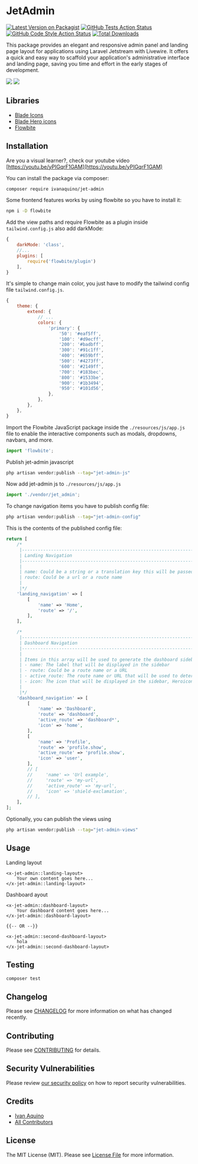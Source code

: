 # JetAdmin

[![Latest Version on Packagist](https://img.shields.io/packagist/v/ivanaquino/jet-admin.svg?style=flat-square)](https://packagist.org/packages/ivanaquino/jet-admin)
[![GitHub Tests Action Status](https://img.shields.io/github/actions/workflow/status/ivanaquino/jet-admin/run-tests.yml?branch=main&label=tests&style=flat-square)](https://github.com/ivanaquino/jet-admin/actions?query=workflow%3Arun-tests+branch%3Amain)
[![GitHub Code Style Action Status](https://img.shields.io/github/actions/workflow/status/ivanaquino/jet-admin/fix-php-code-style-issues.yml?branch=main&label=code%20style&style=flat-square)](https://github.com/ivanaquino/jet-admin/actions?query=workflow%3A"Fix+PHP+code+style+issues"+branch%3Amain)
[![Total Downloads](https://img.shields.io/packagist/dt/ivanaquino/jet-admin.svg?style=flat-square)](https://packagist.org/packages/ivanaquino/jet-admin)

This package provides an elegant and responsive admin panel and landing page layout for applications using Laravel Jetstream with Livewire. It offers a quick and easy way to scaffold your application's administrative interface and landing page, saving you time and effort in the early stages of development.

<p>
    <img src="docs/dashboard_dark.jpg" style="max-width=200px;" />
    <img src="docs/dashboard_light.jpg" style="max-width=200px;" />
</p>

## Libraries

 - [Blade Icons](https://github.com/blade-ui-kit/blade-icons)
 - [Blade Hero icons](https://github.com/blade-ui-kit/blade-heroicons)
 - [Flowbite](https://flowbite.com/)

## Installation

Are you a visual learner?, check our youtube video [https://youtu.be/yPIGqrF1GAM](https://youtu.be/yPIGqrF1GAM)

You can install the package via composer:

```bash
composer require ivanaquino/jet-admin
```

Some frontend features works by using flowbite so you have to install it:

```bash
npm i -D flowbite
```

Add the view paths and require Flowbite as a plugin inside `tailwind.config.js` also add darkMode:

```js
{
    darkMode: 'class',
    //...
    plugins: [
        require('flowbite/plugin')
    ],
}
```

It's simple to change main color, you just have to modify the tailwind config file `tailwind.config.js`.

```js
{
    theme: {
        extend: {
            // ...
            colors: {
                'primary': {
                    '50': '#eaf5ff',
                    '100': '#d9ecff',
                    '200': '#badbff',
                    '300': '#91c1ff',
                    '400': '#659bff',
                    '500': '#4273ff',
                    '600': '#2149ff',
                    '700': '#183bec',
                    '800': '#1533be',
                    '900': '#1b3494',
                    '950': '#101d56',
                },
            },
        },
    },
}
```

Import the Flowbite JavaScript package inside the `./resources/js/app.js` file to enable the interactive components such as modals, dropdowns, navbars, and more.

```js
import 'flowbite';
```

Publish jet-admin javascript

```bash
php artisan vendor:publish --tag="jet-admin-js"
```

Now add jet-admin js to `./resources/js/app.js`

```js
import './vendor/jet_admin';
```

To change navigation items you have to publish config file:

```bash
php artisan vendor:publish --tag="jet-admin-config"
```

This is the contents of the published config file:

```php
return [
    /*
     |--------------------------------------------------------------------------
     | Landing Navigation
     |--------------------------------------------------------------------------
     |
     | name: Could be a string or a translation key this will be passed through the __() function
     | route: Could be a url or a route name
     |
     |*/
    'landing_navigation' => [
        [
            'name' => 'Home',
            'route' => '/',
        ],
    ],

    /*
     |--------------------------------------------------------------------------
     | Dashboard Navigation
     |--------------------------------------------------------------------------
     |
     | Items in this array will be used to generate the dashboard sidebar
     | - name: The label that will be displayed in the sidebar
     | - route: Could be a route name or a URL
     | - active_route: The route name or URL that will be used to determine if the item is active
     | - icon: The icon that will be displayed in the sidebar, Heroicons' name.
     |
     |*/
    'dashboard_navigation' => [
        [
            'name' => 'Dashboard',
            'route' => 'dashboard',
            'active_route' => 'dashboard*',
            'icon' => 'home',
        ],
        [
            'name' => 'Profile',
            'route' => 'profile.show',
            'active_route' => 'profile.show',
            'icon' => 'user',
        ],
        // [
        //     'name' => 'Url example',
        //     'route' => 'my-url',
        //     'active_route' => 'my-url',
        //     'icon' => 'shield-exclamation',
        // ],
    ],
];
```

Optionally, you can publish the views using

```bash
php artisan vendor:publish --tag="jet-admin-views"
```

## Usage

Landing layout

```blade
<x-jet-admin::landing-layout>
    Your own content goes here...
</x-jet-admin::landing-layout>
```

Dashboard ayout

```blade
<x-jet-admin::dashboard-layout>
    Your dashboard content goes here...
</x-jet-admin::dashboard-layout>

{{-- OR --}}

<x-jet-admin::second-dashboard-layout>
    hola
</x-jet-admin::second-dashboard-layout>
```

## Testing

```bash
composer test
```

## Changelog

Please see [CHANGELOG](CHANGELOG.md) for more information on what has changed recently.

## Contributing

Please see [CONTRIBUTING](CONTRIBUTING.md) for details.

## Security Vulnerabilities

Please review [our security policy](../../security/policy) on how to report security vulnerabilities.

## Credits

- [Ivan Aquino](https://github.com/IvanAquino)
- [All Contributors](../../contributors)

## License

The MIT License (MIT). Please see [License File](LICENSE.md) for more information.
